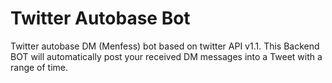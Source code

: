 # Twitter Autobase Bot

Twitter autobase DM (Menfess) bot based on twitter API v1.1. This Backend BOT will automatically post your received DM messages into a Tweet with a range of time.
